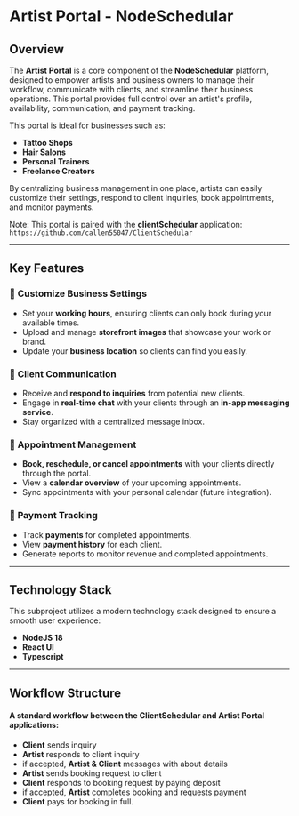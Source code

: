 # Artist Portal - NodeSchedular

## Overview

The **Artist Portal** is a core component of the **NodeSchedular** platform, designed to empower artists and business owners to manage their workflow, communicate with clients, and streamline their business operations. 
This portal provides full control over an artist's profile, availability, communication, and payment tracking.

This portal is ideal for businesses such as:

- **Tattoo Shops**
- **Hair Salons**
- **Personal Trainers**
- **Freelance Creators**

By centralizing business management in one place, artists can easily customize their settings, 
respond to client inquiries, book appointments, and monitor payments.

Note: This portal is paired with the **clientSchedular** application: `https://github.com/callen55047/ClientSchedular`

---

## Key Features

### 🎨 **Customize Business Settings**
- Set your **working hours**, ensuring clients can only book during your available times.
- Upload and manage **storefront images** that showcase your work or brand.
- Update your **business location** so clients can find you easily.

### 💬 **Client Communication**
- Receive and **respond to inquiries** from potential new clients.
- Engage in **real-time chat** with your clients through an **in-app messaging service**.
- Stay organized with a centralized message inbox.

### 📅 **Appointment Management**
- **Book, reschedule, or cancel appointments** with your clients directly through the portal.
- View a **calendar overview** of your upcoming appointments.
- Sync appointments with your personal calendar (future integration).

### 💸 **Payment Tracking**
- Track **payments** for completed appointments.
- View **payment history** for each client.
- Generate reports to monitor revenue and completed appointments.

---

## Technology Stack

This subproject utilizes a modern technology stack designed to ensure a smooth user experience:

- **NodeJS 18** 
- **React UI**
- **Typescript**

---

## Workflow Structure

#### A standard workflow between the ClientSchedular and Artist Portal applications:

- **Client** sends inquiry
- **Artist** responds to client inquiry
- if accepted, **Artist & Client** messages with about details
- **Artist** sends booking request to client
- **Client** responds to booking request by paying deposit
- if accepted, **Artist** completes booking and requests payment
- **Client** pays for booking in full.